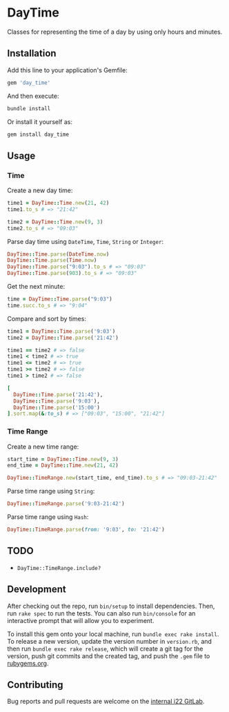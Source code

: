 # DayTime

Classes for representing the time of a day by using only hours and minutes.

## Installation

Add this line to your application's Gemfile:

```ruby
gem 'day_time'
```

And then execute:

```sh
bundle install
```

Or install it yourself as:

```sh
gem install day_time
```

## Usage

### Time

Create a new day time:

```ruby
time1 = DayTime::Time.new(21, 42)
time1.to_s # => "21:42"

time2 = DayTime::Time.new(9, 3)
time2.to_s # => "09:03"
```

Parse day time using `DateTime`, `Time`, `String` or `Integer`:

```ruby
DayTime::Time.parse(DateTime.now)
DayTime::Time.parse(Time.now)
DayTime::Time.parse("9:03").to_s # => "09:03"
DayTime::Time.parse(903).to_s # => "09:03"
```

Get the next minute:

```ruby
time = DayTime::Time.parse("9:03")
time.succ.to_s # => "9:04"
```

Compare and sort by times:

```ruby
time1 = DayTime::Time.parse('9:03')
time2 = DayTime::Time.parse('21:42')

time1 == time2 # => false
time1 < time2 # => true
time1 <= time2 # => true
time1 >= time2 # => false
time1 > time2 # => false

[
  DayTime::Time.parse('21:42'),
  DayTime::Time.parse('9:03'),
  DayTime::Time.parse('15:00')
].sort.map(&:to_s) # => ["09:03", "15:00", "21:42"]
```

### Time Range

Create a new time range:

```ruby
start_time = DayTime::Time.new(9, 3)
end_time = DayTime::Time.new(21, 42)

DayTime::TimeRange.new(start_time, end_time).to_s # => "09:03-21:42"
```

Parse time range using `String`:

```ruby
DayTime::TimeRange.parse('9:03-21:42')
```

Parse time range using `Hash`:

```ruby
DayTime::TimeRange.parse(from: '9:03', to: '21:42')
```

## TODO

- `DayTime::TimeRange.include?`

## Development

After checking out the repo, run `bin/setup` to install dependencies. Then, run
`rake spec` to run the tests. You can also run `bin/console` for an interactive
prompt that will allow you to experiment.

To install this gem onto your local machine, run `bundle exec rake install`. To
release a new version, update the version number in `version.rb`, and then run
`bundle exec rake release`, which will create a git tag for the version, push
git commits and the created tag, and push the `.gem` file to
[rubygems.org](https://rubygems.org).

## Contributing

Bug reports and pull requests are welcome on the [internal i22
GitLab](https://gitlab.i22.de/pakete/ruby/day_time).

